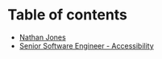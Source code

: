# Table of contents

* [Nathan Jones](README.md)
* [Senior Software Engineer - Accessibility](senior-software-engineer-accessibility.md)

